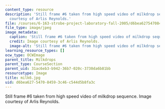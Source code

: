 ```yaml
---
content_type: resource
description: 'Still frame #6 taken from high speed video of milkdrop sequence. Image
  courtesy of Arlis Reynolds.'
file: /courses/6-163-strobe-project-laboratory-fall-2005/d6bea627547084593c46c544d5b8fa3c_milk6.jpg
file_type: image/jpeg
image_metadata:
  caption: 'Still frame #6 taken from high speed video of milkdrop sequence.'
  credit: Image courtesy of Arlis Reynolds.
  image-alt: 'Still frame #6 taken from high speed video of milkdrop sequence.'
learning_resource_types: []
ocw_type: OCWImage
parent_title: Milkdrops
parent_type: CourseSection
parent_uid: 31ac6eb3-b942-36b7-020c-3730da6b81bb
resourcetype: Image
title: milk6.jpg
uid: d6bea627-5470-8459-3c46-c544d5b8fa3c
---
```

Still frame #6 taken from high speed video of milkdrop sequence. Image courtesy of Arlis Reynolds.